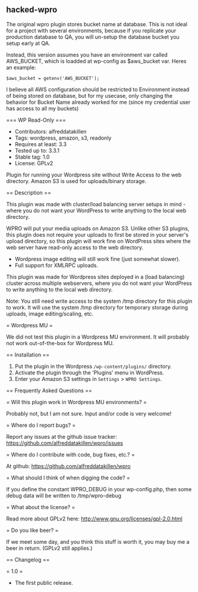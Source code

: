 ## hacked-wpro

The original wpro plugin stores bucket name at database.
This is not ideal for a project with several environments, because if you replicate your production database to QA, you will un-setup the database bucket 
you setup early at QA.

Instead, this version assumes you have an environment var called AWS_BUCKET, which is loadded at wp-config as $aws_bucket var.
Heres an example:

```
$aws_bucket = getenv('AWS_BUCKET');
```

I believe all AWS configuration should be restricted to Environment instead of being stored on database, but for my usecase, only changing the behavior for Bucket Name already worked for me (since my credential user has access to all my buckets)

=== WP Read-Only ===

* Contributors: alfreddatakillen
* Tags: wordpress, amazon, s3, readonly
* Requires at least: 3.3
* Tested up to: 3.3.1
* Stable tag: 1.0
* License: GPLv2

Plugin for running your Wordpress site without Write Access to the
web directory. Amazon S3 is used for uploads/binary storage.

== Description ==

This plugin was made with cluster/load balancing server setups in
mind - where you do not want your WordPress to write anything to
the local web directory.

WPRO will put your media uploads on Amazon S3. Unlike other
S3 plugins, this plugin does not require your uploads to first be
stored in your server's upload directory, so this plugin will work
fine on WordPress sites where the web server have read-only access
to the web directory.

*	Wordpress image editing will still work fine (just somewhat slower).
*	Full support for XMLRPC uploads.

This plugin was made for Wordpress sites deployed in a (load balancing)
cluster across multiple webservers, where you do not want your WordPress
to write anything to the local web directory.

Note: You still need write access to the system /tmp directory for
this plugin to work. It will use the system /tmp directory for
temporary storage during uploads, image editing/scaling, etc.

= Wordpress MU =

We did not test this plugin in a Wordpress MU environment.
It will probably not work out-of-the-box for Wordpress MU.

== Installation ==

1. Put the plugin in the Wordpress `/wp-content/plugins/` directory.
2. Activate the plugin through the 'Plugins' menu in WordPress.
3. Enter your Amazon S3 settings in `Settings` > `WPRO Settings`.

== Frequently Asked Questions ==

= Will this plugin work in Wordpress MU environments? =

Probably not, but I am not sure. Input and/or code is very welcome!

= Where do I report bugs? = 

Report any issues at the github issue tracker:
https://github.com/alfreddatakillen/wpro/issues

= Where do I contribute with code, bug fixes, etc.? =

At github:
https://github.com/alfreddatakillen/wpro

= What should I think of when digging the code? =

If you define the constant WPRO_DEBUG in your wp-config.php, then
some debug data will be written to /tmp/wpro-debug

= What about the license? =

Read more about GPLv2 here:
http://www.gnu.org/licenses/gpl-2.0.html

= Do you like beer? =

If we meet some day, and you think this stuff is worth it, you may buy
me a beer in return. (GPLv2 still applies.)

== Changelog ==

= 1.0 =

*	The first public release.

